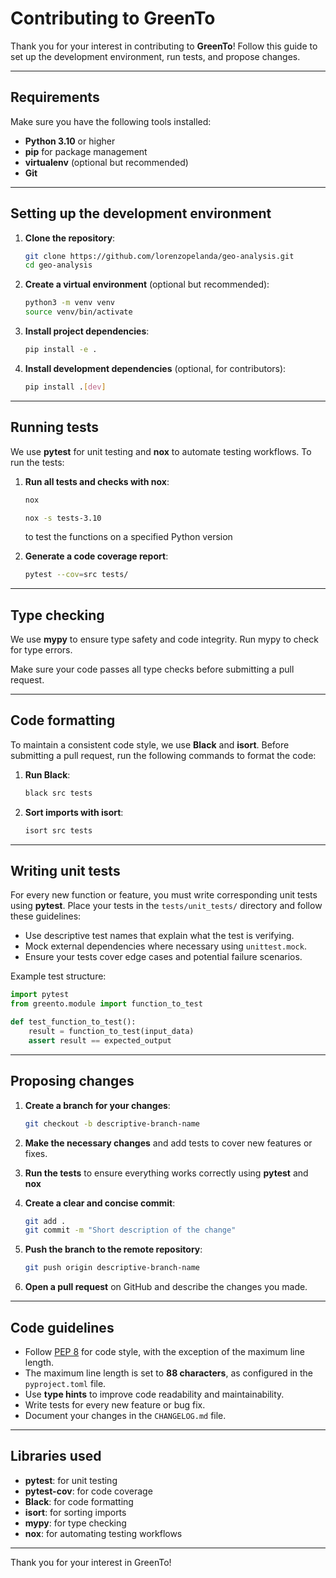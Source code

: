 # Contributing to GreenTo

Thank you for your interest in contributing to **GreenTo**! Follow this guide to set up the development environment, run tests, and propose changes.

---

## Requirements

Make sure you have the following tools installed:

- **Python 3.10** or higher
- **pip** for package management
- **virtualenv** (optional but recommended)
- **Git**

---

## Setting up the development environment

1. **Clone the repository**:
    ```bash
    git clone https://github.com/lorenzopelanda/geo-analysis.git
    cd geo-analysis
    ```

2. **Create a virtual environment** (optional but recommended):
    ```bash
    python3 -m venv venv
    source venv/bin/activate
    ```

3. **Install project dependencies**:
    ```bash
    pip install -e .
    ```

4. **Install development dependencies** (optional, for contributors):
    ```bash
    pip install .[dev]
    ```
---

## Running tests

We use **pytest** for unit testing and **nox** to automate testing workflows. To run the tests:

1. **Run all tests and checks with nox**:
    ```bash
    nox
    ```

    ```bash
    nox -s tests-3.10
    ```
    
    to test the functions on a specified Python version


2. **Generate a code coverage report**:
    ```bash
    pytest --cov=src tests/
    ```

---

## Type checking

We use **mypy** to ensure type safety and code integrity. Run mypy to check for type errors.

Make sure your code passes all type checks before submitting a pull request.

---

## Code formatting

To maintain a consistent code style, we use **Black** and **isort**. Before submitting a pull request, run the following commands to format the code:

1. **Run Black**:
    ```bash
    black src tests
    ```

2. **Sort imports with isort**:
    ```bash
    isort src tests
    ```
---

## Writing unit tests

For every new function or feature, you must write corresponding unit tests using **pytest**. Place your tests in the `tests/unit_tests/` directory and follow these guidelines:

- Use descriptive test names that explain what the test is verifying.
- Mock external dependencies where necessary using `unittest.mock`.
- Ensure your tests cover edge cases and potential failure scenarios.

Example test structure:
```python
import pytest
from greento.module import function_to_test

def test_function_to_test():
    result = function_to_test(input_data)
    assert result == expected_output
```

---

## Proposing changes

1. **Create a branch for your changes**:
    ```bash
    git checkout -b descriptive-branch-name
    ```

2. **Make the necessary changes** and add tests to cover new features or fixes.

3. **Run the tests** to ensure everything works correctly using **pytest** and **nox**

4. **Create a clear and concise commit**:
    ```bash
    git add .
    git commit -m "Short description of the change"
    ```

5. **Push the branch to the remote repository**:
    ```bash
    git push origin descriptive-branch-name
    ```

6. **Open a pull request** on GitHub and describe the changes you made.

---

## Code guidelines

- Follow [PEP 8](https://peps.python.org/pep-0008/) for code style, with the exception of the maximum line length.
- The maximum line length is set to **88 characters**, as configured in the `pyproject.toml` file.
- Use **type hints** to improve code readability and maintainability.
- Write tests for every new feature or bug fix.
- Document your changes in the `CHANGELOG.md` file.

---

## Libraries used

- **pytest**: for unit testing
- **pytest-cov**: for code coverage
- **Black**: for code formatting
- **isort**: for sorting imports
- **mypy**: for type checking
- **nox**: for automating testing workflows

---

Thank you for your interest in GreenTo!